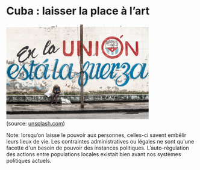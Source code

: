 # Cuba : laisser la place à l’art

<img src="../../images/cuba-art.jpg" alt="Street Art « L’union fait la force »" style="width: 75%;" />

<p class="source" style="margin-top: 0">(source: <a href="https://unsplash.com/">unsplash.com</a>)</p>

Note: lorsqu’on laisse le pouvoir aux personnes, celles-ci savent embêlir leurs lieux de vie. Les contraintes administratives ou légales ne sont qu'une facette d'un besoin de pouvoir des instances politiques. L’auto-régulation des actions entre populations locales existait bien avant nos systèmes politiques actuels.
